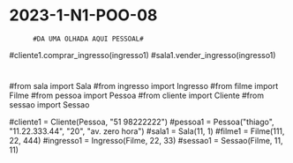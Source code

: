 # 2023-1-N1-POO-08


          #DA UMA OLHADA AQUI PESSOAL#
#cliente1.comprar_ingresso(ingresso1)
#sala1.vender_ingresso(ingresso1)
#

#from sala import Sala
#from ingresso import Ingresso
#from filme import Filme
#from pessoa import Pessoa
#from cliente import Cliente
#from sessao import Sessao

#cliente1 = Cliente(Pessoa, "51 98222222")
#pessoa1 = Pessoa("thiago", "11.22.333.44", "20", "av. zero hora")
#sala1 = Sala(11, 1)
#filme1 = Filme(111, 22, 444)
#ingresso1 = Ingresso(Filme, 22, 33)
#sessao1 = Sessao(Filme, 11, 11)
